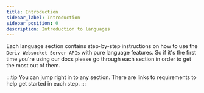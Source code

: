 ```yaml
---
title: Introduction
sidebar_label: Introduction
sidebar_position: 0
description: Introduction to languages
---
```


Each language section contains step-by-step instructions on how to use the `Deriv Websocket Server APIs` with pure language features. So if it's the first time you're using our docs please go through each section in order to get the most out of them.

:::tip
You can jump right in to any section. There are links to requirements to help get started in each step.
:::
